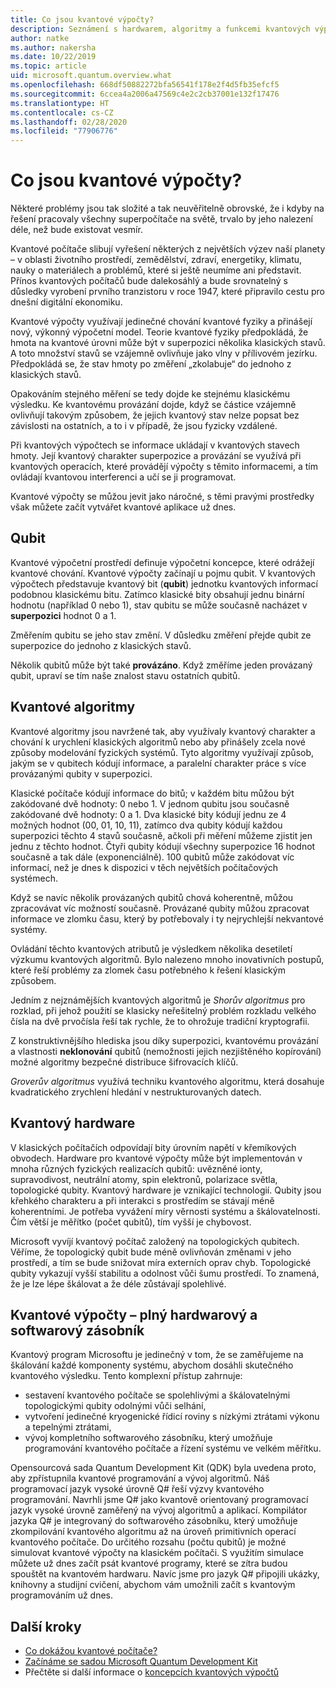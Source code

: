 ```yaml
---
title: Co jsou kvantové výpočty?
description: Seznámení s hardwarem, algoritmy a funkcemi kvantových výpočtů a sadou Microsoft Quantum Development Kit (QDK)
author: natke
ms.author: nakersha
ms.date: 10/22/2019
ms.topic: article
uid: microsoft.quantum.overview.what
ms.openlocfilehash: 668df50882272bfa56541f178e2f4d5fb35efcf5
ms.sourcegitcommit: 6ccea4a2006a47569c4e2c2cb37001e132f17476
ms.translationtype: HT
ms.contentlocale: cs-CZ
ms.lasthandoff: 02/28/2020
ms.locfileid: "77906776"
---
```

# <a name="what-is-quantum-computing"></a>Co jsou kvantové výpočty?

Některé problémy jsou tak složité a tak neuvěřitelně obrovské, že i kdyby na řešení pracovaly všechny superpočítače na světě, trvalo by jeho nalezení déle, než bude existovat vesmír.

Kvantové počítače slibují vyřešení některých z největších výzev naší planety – v oblasti životního prostředí, zemědělství, zdraví, energetiky, klimatu, nauky o materiálech a problémů, které si ještě neumíme ani představit. Přínos kvantových počítačů bude dalekosáhlý a bude srovnatelný s důsledky vyrobení prvního tranzistoru v roce 1947, které připravilo cestu pro dnešní digitální ekonomiku.

Kvantové výpočty využívají jedinečné chování kvantové fyziky a přinášejí nový, výkonný výpočetní model. Teorie kvantové fyziky předpokládá, že hmota na kvantové úrovni může být v superpozici několika klasických stavů. A toto množství stavů se vzájemně ovlivňuje jako vlny v přílivovém jezírku.  Předpokládá se, že stav hmoty po změření „zkolabuje“ do jednoho z klasických stavů. 

Opakováním stejného měření se tedy dojde ke stejnému klasickému výsledku.  Ke kvantovému provázání dojde, když se částice vzájemně ovlivňují takovým způsobem, že jejich kvantový stav nelze popsat bez závislosti na ostatních, a to i v případě, že jsou fyzicky vzdálené.  

Při kvantových výpočtech se informace ukládají v kvantových stavech hmoty. Její kvantový charakter superpozice a provázání se využívá při kvantových operacích, které provádějí výpočty s těmito informacemi, a tím ovládají kvantovou interferenci a učí se ji programovat.

Kvantové výpočty se můžou jevit jako náročné, s těmi pravými prostředky však můžete začít vytvářet kvantové aplikace už dnes.

## <a name="the-qubit"></a>Qubit

Kvantové výpočetní prostředí definuje výpočetní koncepce, které odrážejí kvantové chování.  Kvantové výpočty začínají u pojmu qubit.  V kvantových výpočtech představuje kvantový bit (**qubit**) jednotku kvantových informací podobnou klasickému bitu. Zatímco klasické bity obsahují jednu binární hodnotu (například 0 nebo 1), stav qubitu se může současně nacházet v **superpozici** hodnot 0 a 1.  

Změřením qubitu se jeho stav změní. V důsledku změření přejde qubit ze superpozice do jednoho z klasických stavů.  

Několik qubitů může být také **provázáno**. Když změříme jeden provázaný qubit, upraví se tím naše znalost stavu ostatních qubitů.

## <a name="quantum-algorithms"></a>Kvantové algoritmy

Kvantové algoritmy jsou navržené tak, aby využívaly kvantový charakter a chování k urychlení klasických algoritmů nebo aby přinášely zcela nové způsoby modelování fyzických systémů.  Tyto algoritmy využívají způsob, jakým se v qubitech kódují informace, a paralelní charakter práce s více provázanými qubity v superpozici.  

Klasické počítače kódují informace do bitů; v každém bitu můžou být zakódované dvě hodnoty: 0 nebo 1.  V jednom qubitu jsou současně zakódované dvě hodnoty: 0 a 1.  Dva klasické bity kódují jednu ze 4 možných hodnot (00, 01, 10, 11), zatímco dva qubity kódují každou superpozici těchto 4 stavů současně, ačkoli při měření můžeme zjistit jen jednu z těchto hodnot. Čtyři qubity kódují všechny superpozice 16 hodnot současně a tak dále (exponenciálně).  100 qubitů může zakódovat víc informací, než je dnes k dispozici v těch největších počítačových systémech.  

Když se navíc několik provázaných qubitů chová koherentně, můžou zpracovávat víc možností současně. Provázané qubity můžou zpracovat informace ve zlomku času, který by potřebovaly i ty nejrychlejší nekvantové systémy.

Ovládání těchto kvantových atributů je výsledkem několika desetiletí výzkumu kvantových algoritmů. Bylo nalezeno mnoho inovativních postupů, které řeší problémy za zlomek času potřebného k řešení klasickým způsobem.  

Jedním z nejznámějších kvantových algoritmů je _Shorův algoritmus_ pro rozklad, při jehož použití se klasicky neřešitelný problém rozkladu velkého čísla na dvě prvočísla řeší tak rychle, že to ohrožuje tradiční kryptografii.

Z konstruktivnějšího hlediska jsou díky superpozici, kvantovému provázání a vlastnosti **neklonování** qubitů (nemožnosti jejich nezjištěného kopírování) možné algoritmy bezpečné distribuce šifrovacích klíčů.

_Groverův algoritmus_ využívá techniku kvantového algoritmu, která dosahuje kvadratického zrychlení hledání v nestrukturovaných datech.

## <a name="quantum-hardware"></a>Kvantový hardware

V klasických počítačích odpovídají bity úrovním napětí v křemíkových obvodech. Hardware pro kvantové výpočty může být implementován v mnoha různých fyzických realizacích qubitů: uvězněné ionty, supravodivost, neutrální atomy, spin elektronů, polarizace světla, topologické qubity. Kvantový hardware je vznikající technologií. Qubity jsou křehkého charakteru a při interakci s prostředím se stávají méně koherentními. Je potřeba vyvážení míry věrnosti systému a škálovatelnosti. Čím větší je měřítko (počet qubitů), tím vyšší je chybovost.

Microsoft vyvíjí kvantový počítač založený na topologických qubitech. Věříme, že topologický qubit bude méně ovlivňován změnami v jeho prostředí, a tím se bude snižovat míra externích oprav chyb. Topologické qubity vykazují vyšší stabilitu a odolnost vůči šumu prostředí. To znamená, že je lze lépe škálovat a že déle zůstávají spolehlivé.

## <a name="quantum-computing--a-full-hardware-and-software-stack"></a>Kvantové výpočty – plný hardwarový a softwarový zásobník

Kvantový program Microsoftu je jedinečný v tom, že se zaměřujeme na škálování každé komponenty systému, abychom dosáhli skutečného kvantového výsledku. Tento komplexní přístup zahrnuje:

* sestavení kvantového počítače se spolehlivými a škálovatelnými topologickými qubity odolnými vůči selhání, 
* vytvoření jedinečné kryogenické řídicí roviny s nízkými ztrátami výkonu a tepelnými ztrátami, 
* vývoj kompletního softwarového zásobníku, který umožňuje programování kvantového počítače a řízení systému ve velkém měřítku.

Opensourcová sada Quantum Development Kit (QDK) byla uvedena proto, aby zpřístupnila kvantové programování a vývoj algoritmů. Náš programovací jazyk vysoké úrovně Q# řeší výzvy kvantového programování.  Navrhli jsme Q# jako kvantově orientovaný programovací jazyk vysoké úrovně zaměřený na vývoj algoritmů a aplikací. Kompilátor jazyka Q# je integrovaný do softwarového zásobníku, který umožňuje zkompilování kvantového algoritmu až na úroveň primitivních operací kvantového počítače.  Do určitého rozsahu (počtu qubitů) je možné simulovat kvantové výpočty na klasickém počítači. S využitím simulace můžete už dnes začít psát kvantové programy, které se zítra budou spouštět na kvantovém hardwaru.  Navíc jsme pro jazyk Q# připojili ukázky, knihovny a studijní cvičení, abychom vám umožnili začít s kvantovým programováním už dnes. 

## <a name="next-steps"></a>Další kroky

* [Co dokážou kvantové počítače?](xref:microsoft.quantum.overview.computers)
* [Začínáme se sadou Microsoft Quantum Development Kit](xref:microsoft.quantum.welcome)
* Přečtěte si další informace o [koncepcích kvantových výpočtů](xref:microsoft.quantum.concepts.intro)
